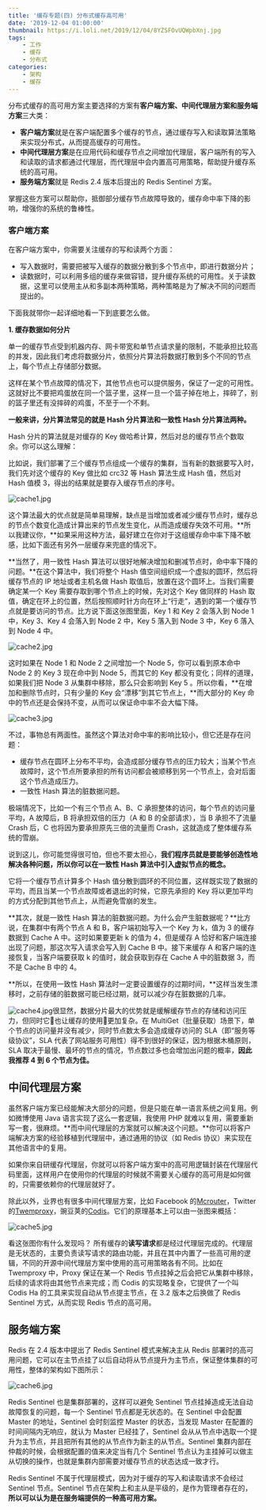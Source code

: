 ```yaml
---
title: '缓存专题(四) 分布式缓存高可用'
date: '2019-12-04 01:00:00'
thumbnail: https://i.loli.net/2019/12/04/8YZSFOvUQWpbXnj.jpg
tags:
    - 工作
    - 缓存
    - 分布式
categories:
    - 架构
    - 缓存
---
```


分布式缓存的高可用方案主要选择的方案有**客户端方案、中间代理层方案和服务端方案**三大类：

- **客户端方案**就是在客户端配置多个缓存的节点，通过缓存写入和读取算法策略来实现分布式，从而提高缓存的可用性。
- **中间代理层方案**是在应用代码和缓存节点之间增加代理层，客户端所有的写入和读取的请求都通过代理层，而代理层中会内置高可用策略，帮助提升缓存系统的高可用。
- **服务端方案**就是 Redis 2.4 版本后提出的 Redis Sentinel 方案。

掌握这些方案可以帮助你，抵御部分缓存节点故障导致的，缓存命中率下降的影响，增强你的系统的鲁棒性。

### 客户端方案

在客户端方案中，你需要关注缓存的写和读两个方面：

- 写入数据时，需要把被写入缓存的数据分散到多个节点中，即进行数据分片；
- 读数据时，可以利用多组的缓存来做容错，提升缓存系统的可用性。关于读数据，这里可以使用主从和多副本两种策略，两种策略是为了解决不同的问题而提出的。

下面我就带你一起详细地看一下到底要怎么做。

**1. 缓存数据如何分片**

单一的缓存节点受到机器内存、网卡带宽和单节点请求量的限制，不能承担比较高的并发，因此我们考虑将数据分片，依照分片算法将数据打散到多个不同的节点上，每个节点上存储部分数据。

这样在某个节点故障的情况下，其他节点也可以提供服务，保证了一定的可用性。这就好比不要把鸡蛋放在同一个篮子里，这样一旦一个篮子掉在地上，摔碎了，别的篮子里还有没摔碎的鸡蛋，不至于一个不剩。

**一般来讲，分片算法常见的就是 Hash 分片算法和一致性 Hash 分片算法两种。**

Hash 分片的算法就是对缓存的 Key 做哈希计算，然后对总的缓存节点个数取余。你可以这么理解：

比如说，我们部署了三个缓存节点组成一个缓存的集群，当有新的数据要写入时，我们先对这个缓存的 Key 做比如 crc32 等 Hash 算法生成 Hash 值，然后对 Hash 值模 3，得出的结果就是要存入缓存节点的序号。

![cache1.jpg](https://i.loli.net/2019/12/04/w7dYvZL1EXcsmeP.jpg)

这个算法最大的优点就是简单易理解，缺点是当增加或者减少缓存节点时，缓存总的节点个数变化造成计算出来的节点发生变化，从而造成缓存失效不可用。**所以我建议你，**如果采用这种方法，最好建立在你对于这组缓存命中率下降不敏感，比如下面还有另外一层缓存来兜底的情况下。

**当然了，用一致性 Hash 算法可以很好地解决增加和删减节点时，命中率下降的问题。**在这个算法中，我们将整个 Hash 值空间组织成一个虚拟的圆环，然后将缓存节点的 IP 地址或者主机名做 Hash 取值后，放置在这个圆环上。当我们需要确定某一个 Key 需要存取到哪个节点上的时候，先对这个 Key 做同样的 Hash 取值，确定在环上的位置，然后按照顺时针方向在环上“行走”，遇到的第一个缓存节点就是要访问的节点。比方说下面这张图里面，Key 1 和 Key 2 会落入到 Node 1 中，Key 3、Key 4 会落入到 Node 2 中，Key 5 落入到 Node 3 中，Key 6 落入到 Node 4 中。

![cache2.jpg](https://i.loli.net/2019/12/04/cSP8FZgQoCB9r4J.jpg)

这时如果在 Node 1 和 Node 2 之间增加一个 Node 5，你可以看到原本命中 Node 2 的 Key 3 现在命中到 Node 5，而其它的 Key 都没有变化；同样的道理，如果我们把 Node 3 从集群中移除，那么只会影响到 Key 5 。所以你看，**在增加和删除节点时，只有少量的 Key 会“漂移”到其它节点上，**而大部分的 Key 命中的节点还是会保持不变，从而可以保证命中率不会大幅下降。

![cache3.jpg](https://i.loli.net/2019/12/04/OMmHzPpSKZNB8YF.jpg)

不过，事物总有两面性。虽然这个算法对命中率的影响比较小，但它还是存在问题：

- 缓存节点在圆环上分布不平均，会造成部分缓存节点的压力较大；当某个节点故障时，这个节点所要承担的所有访问都会被顺移到另一个节点上，会对后面这个节点造成压力。
- 一致性 Hash 算法的脏数据问题。

极端情况下，比如一个有三个节点 A、B、C 承担整体的访问，每个节点的访问量平均，A 故障后，B 将承担双倍的压力（A 和 B 的全部请求），当 B 承担不了流量 Crash 后，C 也将因为要承担原先三倍的流量而 Crash，这就造成了整体缓存系统的雪崩。

说到这儿，你可能觉得很可怕，但也不要太担心，**我们程序员就是要能够创造性地解决各种问题，所以你可以在一致性 Hash 算法中引入虚拟节点的概念。**

它将一个缓存节点计算多个 Hash 值分散到圆环的不同位置，这样既实现了数据的平均，而且当某一个节点故障或者退出的时候，它原先承担的 Key 将以更加平均的方式分配到其他节点上，从而避免雪崩的发生。

**其次，就是一致性 Hash 算法的脏数据问题。为什么会产生脏数据呢？**比方说，在集群中有两个节点 A 和 B，客户端初始写入一个 Key 为 k，值为 3 的缓存数据到 Cache A 中。这时如果要更新 k 的值为 4，但是缓存 A 恰好和客户端连接出现了问题，那这次写入请求会写入到 Cache B 中。接下来缓存 A 和客户端的连接恢复，当客户端要获取 k 的值时，就会获取到存在 Cache A 中的脏数据 3，而不是 Cache B 中的 4。

**所以，在使用一致性 Hash 算法时一定要设置缓存的过期时间，**这样当发生漂移时，之前存储的脏数据可能已经过期，就可以减少存在脏数据的几率。

![cache4.jpg](https://i.loli.net/2019/12/04/kWRHyLec6ZpuYBs.jpg)很显然，数据分片最大的优势就是缓解缓存节点的存储和访问压力，但同时它也让缓存的使用更加复杂。在 MultiGet（批量获取）场景下，单个节点的访问量并没有减少，同时节点数太多会造成缓存访问的 SLA（即“服务等级协议”，SLA 代表了网站服务可用性）得不到很好的保证，因为根据木桶原则，SLA 取决于最慢、最坏的节点的情况，节点数过多也会增加出问题的概率，**因此我推荐 4 到 6 个节点为佳。**



## 中间代理层方案

虽然客户端方案已经能解决大部分的问题，但是只能在单一语言系统之间复用。例如微博使用 Java 语言实现了这么一套逻辑，我使用 PHP 就难以复用，需要重新写一套，很麻烦。**而中间代理层的方案就可以解决这个问题。**你可以将客户端解决方案的经验移植到代理层中，通过通用的协议（如 Redis 协议）来实现在其他语言中的复用。

如果你来自研缓存代理层，你就可以将客户端方案中的高可用逻辑封装在代理层代码里面，这样用户在使用你的代理层的时候就不需要关心缓存的高可用是如何做的，只需要依赖你的代理层就好了。

除此以外，业界也有很多中间代理层方案，比如 Facebook 的[Mcrouter](https://github.com/facebook/mcrouter)，Twitter 的[Twemproxy](https://github.com/twitter/twemproxy)，豌豆荚的[Codis](https://github.com/CodisLabs/codis)。它们的原理基本上可以由一张图来概括：

![cache5.jpg](https://i.loli.net/2019/12/04/YVGrzSos65HIXJp.jpg)

看这张图你有什么发现吗？ 所有缓存的**读写请求**都是经过代理层完成的。代理层是无状态的，主要负责读写请求的路由功能，并且在其中内置了一些高可用的逻辑，不同的开源中间代理层方案中使用的高可用策略各有不同。比如在 Twemproxy 中，Proxy 保证在某一个 Redis 节点挂掉之后会把它从集群中移除，后续的请求将由其他节点来完成；而 Codis 的实现略复杂，它提供了一个叫 Codis Ha 的工具来实现自动从节点提主节点，在 3.2 版本之后换做了 Redis Sentinel 方式，从而实现 Redis 节点的高可用。

## 服务端方案

Redis 在 2.4 版本中提出了 Redis Sentinel 模式来解决主从 Redis 部署时的高可用问题，它可以在主节点挂了以后自动将从节点提升为主节点，保证整体集群的可用性，整体的架构如下图所示：

![cache6.jpg](https://i.loli.net/2019/12/04/fTFNzCXcAZ17hmQ.jpg)

Redis Sentinel 也是集群部署的，这样可以避免 Sentinel 节点挂掉造成无法自动故障恢复的问题，每一个 Sentinel 节点都是无状态的。在 Sentinel 中会配置 Master 的地址，Sentinel 会时刻监控 Master 的状态，当发现 Master 在配置的时间间隔内无响应，就认为 Master 已经挂了，Sentinel 会从从节点中选取一个提升为主节点，并且把所有其他的从节点作为新主的从节点。Sentinel 集群内部在仲裁的时候，会根据配置的值来决定当有几个 Sentinel 节点认为主挂掉可以做主从切换的操作，也就是集群内部需要对缓存节点的状态达成一致才行。

Redis Sentinel 不属于代理层模式，因为对于缓存的写入和读取请求不会经过 Sentinel 节点。Sentinel 节点在架构上和主从是平级的，是作为管理者存在的，**所以可以认为是在服务端提供的一种高可用方案。**